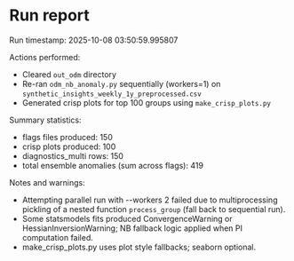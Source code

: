 # Run report

Run timestamp: 2025-10-08 03:50:59.995807

Actions performed:
- Cleared `out_odm` directory
- Re-ran `odm_nb_anomaly.py` sequentially (workers=1) on `synthetic_insights_weekly_1y_preprocessed.csv`
- Generated crisp plots for top 100 groups using `make_crisp_plots.py`

Summary statistics:
- flags files produced: 150
- crisp plots produced: 100
- diagnostics_multi rows: 150
- total ensemble anomalies (sum across flags): 419

Notes and warnings:
- Attempting parallel run with --workers 2 failed due to multiprocessing pickling of a nested function `process_group` (fall back to sequential run).
- Some statsmodels fits produced ConvergenceWarning or HessianInversionWarning; NB fallback logic applied when PI computation failed.
- make_crisp_plots.py uses plot style fallbacks; seaborn optional.
